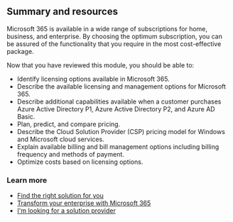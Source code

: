 ## Summary and resources

Microsoft 365 is available in a wide range of subscriptions for home, business, and enterprise. By choosing the optimum subscription, you can be assured of the functionality that you require in the most cost-effective package.

Now that you have reviewed this module, you should be able to:

- Identify licensing options available in Microsoft 365.
- Describe the available licensing and management options for Microsoft 365.
- Describe additional capabilities available when a customer purchases Azure Active Directory P1, Azure Active Directory P2, and Azure AD Basic.
- Plan, predict, and compare pricing.
- Describe the Cloud Solution Provider (CSP) pricing model for Windows and Microsoft cloud services.
- Explain available billing and bill management options including billing frequency and methods of payment.
- Optimize costs based on licensing options.

### Learn more

- [Find the right solution for you](https://www.microsoft.com/microsoft-365/compare-all-microsoft-365-products-b)
- [Transform your enterprise with Microsoft 365](https://www.microsoft.com/microsoft-365/compare-microsoft-365-enterprise-plans)
- [I'm looking for a solution provider](https://www.microsoft.com/solution-providers/home)
